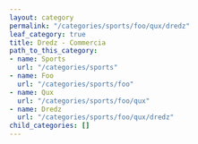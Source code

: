 ```yaml
---
layout: category
permalink: "/categories/sports/foo/qux/dredz"
leaf_category: true
title: Dredz - Commercia
path_to_this_category:
- name: Sports
  url: "/categories/sports"
- name: Foo
  url: "/categories/sports/foo"
- name: Qux
  url: "/categories/sports/foo/qux"
- name: Dredz
  url: "/categories/sports/foo/qux/dredz"
child_categories: []
---
```

